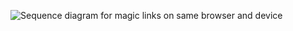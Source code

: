 <div class="common-image-format">

![Sequence diagram for magic links on same browser and device](/img/authenticators/authenticators-email-magic-link-summary-same-browser-device.png)

</div>
